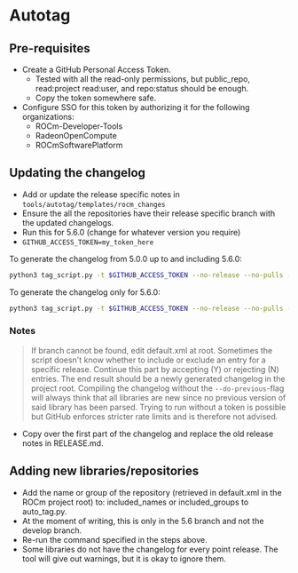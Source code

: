 # Autotag

## Pre-requisites

- Create a GitHub Personal Access Token.
  - Tested with all the read-only permissions, but public_repo, read:project read:user, and repo:status should be enough.
  - Copy the token somewhere safe.
- Configure SSO for this token by authorizing it for the following organizations:
  - ROCm-Developer-Tools
  - RadeonOpenCompute
  - ROCmSoftwarePlatform

## Updating the changelog

- Add or update the release specific notes in `tools/autotag/templates/rocm_changes`
- Ensure the all the repositories have their release specific branch with the updated changelogs.
- Run this for 5.6.0 (change for whatever version you require)
- `GITHUB_ACCESS_TOKEN=my_token_here`

To generate the changelog from 5.0.0 up to and including 5.6.0:

```sh
python3 tag_script.py -t $GITHUB_ACCESS_TOKEN --no-release --no-pulls --do-previous --compile_file ../../CHANGELOG.md --branch release/rocm-rel-5.6 5.6.0
```

To generate the changelog only for 5.6.0:

```sh
python3 tag_script.py -t $GITHUB_ACCESS_TOKEN --no-release --no-pulls --compile_file ../../CHANGELOG.md --branch release/rocm-rel-5.6 5.6.0
```

### Notes

> If branch cannot be found, edit default.xml at root.
> Sometimes the script doesn't know whether to include or exclude an entry for a specific release. Continue this part by accepting (Y) or rejecting (N) entries.
> The end result should be a newly generated changelog in the project root.
> Compiling the changelog without the `--do-previous`-flag will always think that all libraries are new since no previous version of said library has been parsed.
> Trying to run without a token is possible but GitHub enforces stricter rate limits and is therefore not advised.

- Copy over the first part of the changelog and replace the old release notes in RELEASE.md.

## Adding new libraries/repositories

- Add the name or group of the repository (retrieved in default.xml in the ROCm project root) to: included_names or included_groups to auto_tag.py.
- At the moment of writing, this is only in the 5.6 branch and not the develop branch.
- Re-run the command specified in the steps above.
- Some libraries do not have the changelog for every point release. The tool will give out warnings, but it is okay to ignore them.

